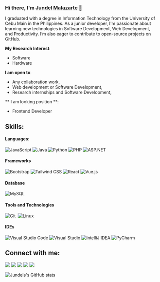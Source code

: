 ### Hi there, I'm [Jundel Malazarte](https://www.canva.com/design/DAGURVHq0Y0/ipThdBmwc37t8Flld1FujA/edit?utm_content=DAGURVHq0Y0&utm_campaign=designshare&utm_medium=link2&utm_source=sharebutton/) 👋

I graduated with a degree in Information Technology from the University of Cebu Main in the Philippines. As a junior developer, I'm passionate about learning new technologies in Software Development, Web Development, and Productivity. I’m also eager to contribute to open-source projects on GitHub.

**My Research Interest**:
- Software 
- Hardware

 **I am open to**:

- Any collaboration work,
- Web development or Software Development,
- Research internships and Software Development,

** I am looking position **:
- Frontend Developer

## Skills:

#### Languages:

![JavaScript](https://img.shields.io/badge/JavaScript-F7DF1E?style=for-the-badge&logo=javascript&logoColor=black)
![Java](https://img.shields.io/badge/Java-ED8B00?style=for-the-badge&logo=java&logoColor=white)
![Python](https://img.shields.io/badge/Python-3776AB?style=for-the-badge&logo=python&logoColor=white)
![PHP](https://img.shields.io/badge/PHP-777BB4?style=for-the-badge&logo=php&logoColor=white)
![ASP.NET](https://img.shields.io/badge/ASP.NET-5C2D91?style=for-the-badge&logo=aspdotnet&logoColor=white)

#### Frameworks

![Bootstrap](https://img.shields.io/badge/Bootstrap-563D7C?style=for-the-badge&logo=bootstrap&logoColor=white)
![Tailwind CSS](https://img.shields.io/badge/Tailwind_CSS-38B2AC?style=for-the-badge&logo=tailwind-css&logoColor=white)
![React](https://img.shields.io/badge/React-20232A?style=for-the-badge&logo=react&logoColor=61DAFB)
![Vue.js](https://img.shields.io/badge/Vue.js-35495E?style=for-the-badge&logo=vue.js&logoColor=4FC08D)

#### Database

![MySQL](https://img.shields.io/badge/MySQL-00000F?style=for-the-badge&logo=mysql&logoColor=white)&nbsp;


#### Tools and Technologies

![Git](https://img.shields.io/badge/GIT-E44C30?style=for-the-badge&logo=git&logoColor=white)&nbsp;
![Linux](https://img.shields.io/badge/Linux-FCC624?style=for-the-badge&logo=linux&logoColor=black)&nbsp;
<!-- ![AWS](https://img.shields.io/badge/Amazon_AWS-232F3E?style=flat&logo=amazon-aws&logoColor=white)&nbsp;
![Google Cloud](https://img.shields.io/badge/Google_Cloud-4285F4?style=flat&logo=google-cloud&logoColor=white)&nbsp; -->

#### IDEs

![Visual Studio Code](https://img.shields.io/badge/Visual%20Studio%20Code-0078d7.svg?style=for-the-badge&logo=visual-studio-code&logoColor=white)
![Visual Studio](https://img.shields.io/badge/Visual%20Studio-5C2D91.svg?style=for-the-badge&logo=visual-studio&logoColor=white)
![IntelliJ IDEA](https://img.shields.io/badge/IntelliJ_IDEA-000000.svg?style=for-the-badge&logo=intellij-idea&logoColor=white)
![PyCharm](https://img.shields.io/badge/PyCharm-000000.svg?style=for-the-badge&logo=pycharm&logoColor=white)


## Connect with me:

<p align = "center">

[<img src="https://img.shields.io/badge/Website-%23000000?style=for-the-badge&logo=google-chrome&logoColor=white" />](https://jundel-malazarte29.github.io)
[<img src="https://img.shields.io/badge/Facebook-%230077B5?style=for-the-badge&logo=facebook&logoColor=white" />](https://www.facebook.com/Malazartejundel101101)
[<img src="https://img.shields.io/badge/Twitter-%231DA1F2?style=for-the-badge&logo=twitter&logoColor=white" />](https://x.com/nullvoid0011)
[<img src="https://img.shields.io/badge/LinkedIn-%2312100E?style=for-the-badge&logo=linkedin&logoColor=white" />](https://www.linkedin.com/in/jundel-malazarte-96a838323)
[<img src="https://img.shields.io/badge/Instagram-%2312100E?style=for-the-badge&logo=instagram&logoColor=white" />](https://www.instagram.com/malazartejundel101101)

</p>

![Jundels's GitHub stats](https://github-readme-stats.vercel.app/api?username=jundel-malazarte29&theme=dark&show_icons=true)

<!-- 
<a href="https://github.com/jundel-malazarte29/github-readme-stats"><img align="center" src="https://github-readme-stats.vercel.app/api?username=jundel-malazarte29&show_icons=true&include_all_commits=true&theme=buefy&hide_border=true" alt="Jundel's github stats" /></a>
-->

<!--
**✨ _special_ ✨ repository because its `README.md` (this file) appears on your GitHub profile.

Here are some ideas to get you started:

- 🔭 I’m currently working on ...
- 🌱 I’m currently learning ...
- 👯 I’m looking to collaborate on ...
- 🤔 I’m looking for help with ...
- 💬 Ask me about ...
- 📫 How to reach me: ...
- 😄 Pronouns: ...
- ⚡ Fun fact: ...
-->
